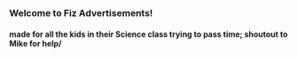 ### Welcome to Fiz Advertisements!
#### made for all the kids in their Science class trying to pass time; shoutout to Mike for help/

[^1]: at this moment, this website is still in beta stage. Updatas will hapened daily.
[^2]: this website will have flash games and other web games.  
  (we are planning to have around 10 games on this website)
[^note]:
    I will try to make the website look better, as I said the site is still in it's early stages.
